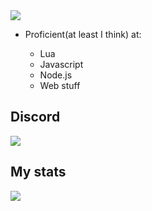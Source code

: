 <img src="https://cdn.discordapp.com/attachments/1103456230627876874/1103461475504361584/AboutMe.png">

- Proficient(at least I think) at:

  - Lua 
  - Javascript
  - Node.js
  - Web stuff


## Discord

<a href="https://discord.com/users/334106948595089408" target="_blank"><img src="https://cdn.discordapp.com/attachments/1103456230627876874/1103534057645690951/Discord.png"></a>


## My stats
<a href=""><img src="https://github-readme-stats.vercel.app/api?username=fireblast3228"></a>



<!--
**fireblast3228/fireblast3228** is a ✨ _special_ ✨ repository because its `README.md` (this file) appears on your GitHub profile.

Here are some ideas to get you started:

- 🔭 I’m currently working on ...
- 🌱 I’m currently learning ...
- 👯 I’m looking to collaborate on ...
- 🤔 I’m looking for help with ...
- 💬 Ask me about ...
- 📫 How to reach me: ...
- 😄 Pronouns: ...
- ⚡ Fun fact: ...
-->
